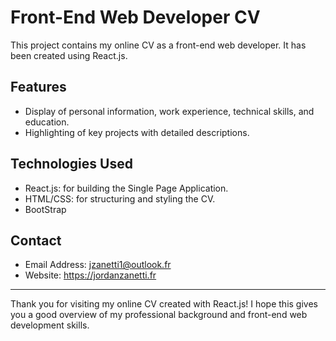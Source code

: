 # Front-End Web Developer CV

This project contains my online CV as a front-end web developer. It has been created using React.js.

## Features

- Display of personal information, work experience, technical skills, and education.
- Highlighting of key projects with detailed descriptions.

## Technologies Used

- React.js: for building the Single Page Application.
- HTML/CSS: for structuring and styling the CV.
- BootStrap



## Contact

- Email Address: jzanetti1@outlook.fr
- Website: https://jordanzanetti.fr

---

Thank you for visiting my online CV created with React.js! I hope this gives you a good overview of my professional background and front-end web development skills.
